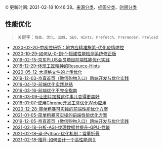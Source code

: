 :alarm_clock: 更新时间: 2021-02-18 10:46:38。[来源分类](../README.md)、[标签分类](../TAGS.md)、[时间分类](../TIMELINE.md)

## 性能优化


> 关键字：`性能`、`优化`、`加载`、`SEO`、`Hints`、`Prefetch`、`Prerender`、`Preload`



- [2020-02-20-中疾控研究：地方应精准施策-优化疫情防控](http://m.china.caixin.com/m/2020-02-20/101518002.html) 
- [2020-10-29-如何从-0-到-1-搭建性能检测系统修正版](https://www.ershicimi.com/p/caf97cfac5fe753a40ff1f199bf6abfe) 
- [2019-02-15-京东PLUS会员项目前端性能优化实践](https://jdc.jd.com/archives/212962) 
- [2018-12-29-体现工匠精神的Resource-Hints](https://jdc.jd.com/archives/212917) 
- [2020-05-12-大规格文件的上传优化](https://aotu.io/notes/2020/05/12/file-upload/) 
- [2019-12-03-京喜首页（微信购物入口）跨端开发与优化实践](https://aotu.io/notes/2019/12/03/jingxi-index/) 
- [2016-04-12-前端优化实践总结](https://aotu.io/notes/2016/04/12/jcloud-opt/) 
- [2016-03-16-前端优化不完全指南](https://aotu.io/notes/2016/03/16/optimization/) 
- [2016-03-09-让图片加载这件事儿变得更美好](https://aotu.io/notes/2016/03/09/img-loading-optimization-in-mobile/) 
- [2016-01-07-使用Chrome开发工具优化Web应用](https://aotu.io/notes/2016/01/07/debug-webapp-with-chrome-devtools/) 
- [2020-12-28-简单粗暴可实操的前端性能优化方案](https://www.ershicimi.com/p/7d954c4b2daee3a8f4ff0ca1245734c8) 
- [2021-01-05-简单粗暴可实操的前端性能优化方案](https://www.ershicimi.com/p/3b792c07a9e01a9291b92ce21c84af48) 
- [2019-12-05-京喜首页（微信购物入口）跨端开发与优化实践](https://juejin.im/post/5de66e916fb9a015fd699b46) 
- [2021-02-18-分析-AGI-纹理数据并提升-GPU-性能](https://toutiao.io/k/iyhr7xd) 
- [2021-02-18-译-​Python-优化机制：常量折叠](https://toutiao.io/k/32mdd9p) 
- [2021-02-18-推荐-如何设计一个高性能网关](https://toutiao.io/k/50qvpmi) 